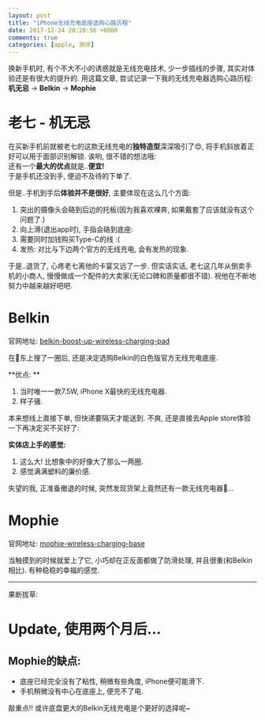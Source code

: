 ```yaml
---
layout: post
title: "iPhone无线充电底座选购心路历程"
date: 2017-12-24 20:20:56 +0800
comments: true
categories: [apple, 测评]
---
```


换新手机时, 有个不大不小的诱惑就是无线充电技术, 少一步插线的步骤, 其实对体验还是有很大的提升的. 用这篇文章, 尝试记录一下我的无线充电器选购心路历程:   
**机无忌** → **Belkin** → **Mophie**    

<!--more-->

# 老七 - 机无忌
在买新手机前就被老七的这款无线充电的**独特造型**深深吸引了😍, 将手机斜放着正好可以用于面部识别解锁. 诶哟, 很不错的想法哦:  
<img style="max-height:350px" class="lazy" data-original="/images/blog/171212_three_wireless_chargers_review/laoqi.png">   
还有一个**最大的优点**就是..**便宜!**    
于是手机还没到手, 便迫不及待的下单了.     


但是..手机到手后**体验并不是很好**, 主要体现在这么几个方面:   

1. 突出的摄像头会硌到后边的托板(因为我喜欢裸奔, 如果戴套了应该就没有这个问题了.)   
2. 向上滑(退出app时), 手指会硌到底座:    <img style="max-height:200px" class="lazy" data-original="/images/blog/171212_three_wireless_chargers_review/laoqi1.png">
3. 需要同时加钱购买Type-C的线 :(   
4. 发热: 对比与下边两个官方的无线充电, 会有发热的现象.    

于是..退货了, 心疼老七离他的卡宴又远了一步. 但实话实话, 老七这几年从倒卖手机的小商人, 慢慢做成一个配件的大卖家(无论口碑和质量都很不错). 祝他在不断地努力中越来越好吧吧.   
 

# Belkin
官网地址: [belkin-boost-up-wireless-charging-pad](https://www.apple.com/cn/shop/product/HL802CH/A/belkin-boost-up-wireless-charging-pad?fnode=97)   


在🐶东上搜了一圈后, 还是决定选购Belkin的白色版官方无线充电底座.   

**优点: **   

1. 当时唯一一款7.5W, iPhone X最快的无线充电器.
2. 样子骚.   

本来想线上直接下单, 但快递要隔天才能送到. 不爽, 还是直接去Apple store体验一下再决定买不买好了:   
<img style="max-height:500px" class="lazy" data-original="/images/blog/171212_three_wireless_chargers_review/belkin.jpg">

**实体店上手的感觉:**    

1. 这么大! 比想象中的好像大了那么一两圈.   
2. 感觉满满塑料的廉价感.

失望的我, 正准备撤退的时候, 突然发现货架上竟然还有一款无线充电器🤔...
 


# Mophie
官网地址: [mophie-wireless-charging-base](https://www.apple.com/cn/shop/product/HL812CH/A/mophie-wireless-charging-base)   

当触摸到的时候就爱上了它, 小巧却在正反面都做了防滑处理, 并且很重(和Belkin相比). 有种稳稳的幸福的感觉.   
<img style="max-height:400px" class="lazy" data-original="/images/blog/171212_three_wireless_chargers_review/mophie1.jpg">

---

果断拔草:    
<img style="max-height:500px" class="lazy" data-original="/images/blog/171212_three_wireless_chargers_review/mophie2.jpg">




# Update, 使用两个月后...   
## Mophie的缺点:

- 底座已经完全没有了粘性, 稍微有些角度, iPhone便可能滑下.    
- 手机稍微没有中心在底座上, 便充不了电.   

敲重点!! 或许底盘更大的Belkin无线充电是个更好的选择呢~    



